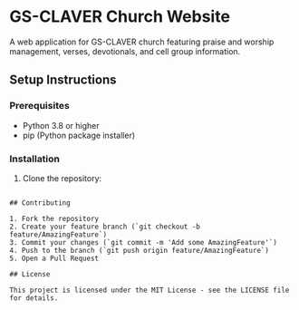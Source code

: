 # GS-CLAVER Church Website

A web application for GS-CLAVER church featuring praise and worship management, verses, devotionals, and cell group information.

## Setup Instructions

### Prerequisites
- Python 3.8 or higher
- pip (Python package installer)

### Installation

1. Clone the repository: 
```

## Contributing

1. Fork the repository
2. Create your feature branch (`git checkout -b feature/AmazingFeature`)
3. Commit your changes (`git commit -m 'Add some AmazingFeature'`)
4. Push to the branch (`git push origin feature/AmazingFeature`)
5. Open a Pull Request

## License

This project is licensed under the MIT License - see the LICENSE file for details.